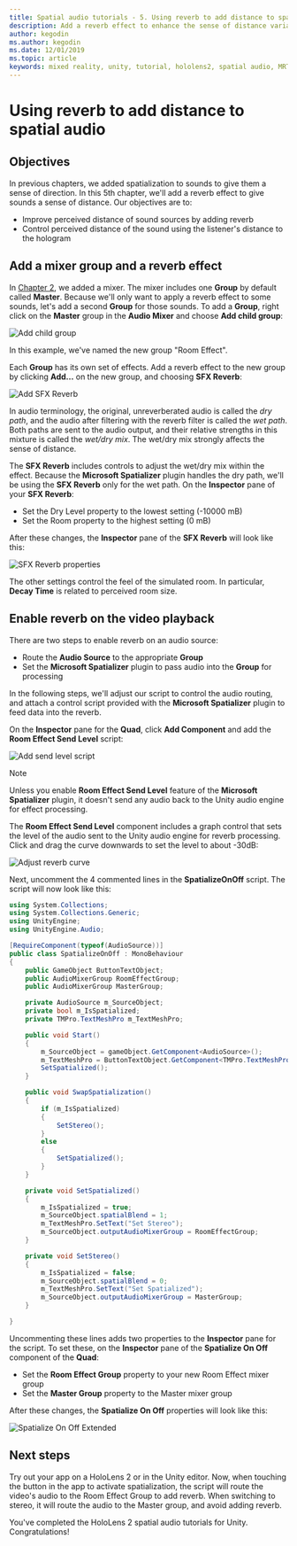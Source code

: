 ```yaml
---
title: Spatial audio tutorials - 5. Using reverb to add distance to spatial audio
description: Add a reverb effect to enhance the sense of distance variation to spatial audio.
author: kegodin
ms.author: kegodin
ms.date: 12/01/2019
ms.topic: article
keywords: mixed reality, unity, tutorial, hololens2, spatial audio, MRTK, mixed reality toolkit, UWP, Windows 10, HRTF, head-related transfer function, reverb, Microsoft Spatializer, audio mixer, SFX reverb
---
```


# Using reverb to add distance to spatial audio

## Objectives
In previous chapters, we added spatialization to sounds to give them a sense of direction. In this 5th chapter, we'll add a reverb effect to give sounds a sense of distance. Our objectives are to:
* Improve perceived distance of sound sources by adding reverb
* Control perceived distance of the sound using the listener's distance to the hologram

## Add a mixer group and a reverb effect
In [Chapter 2](unity-spatial-audio-ch2.md), we added a mixer. The mixer includes one **Group** by default called **Master**. Because we'll only want to apply a reverb effect to some sounds, let's add a second **Group** for those sounds. To add a **Group**, right click on the **Master** group in the **Audio Mixer** and choose **Add child group**:

![Add child group](images/spatial-audio/add-child-group.png)

In this example, we've named the new group "Room Effect".

Each **Group** has its own set of effects. Add a reverb effect to the new group by clicking **Add...** on the new group, and choosing **SFX Reverb**:

![Add SFX Reverb](images/spatial-audio/add-sfx-reverb.png)

In audio terminology, the original, unreverberated audio is called the _dry path_, and the audio after filtering with the reverb filter is called the _wet path_. Both paths are sent to the audio output, and their relative strengths in this mixture is called the _wet/dry mix_. The wet/dry mix strongly affects the sense of distance.

The **SFX Reverb** includes controls to adjust the wet/dry mix within the effect. Because the **Microsoft Spatializer** plugin handles the dry path, we'll be using the **SFX Reverb** only for the wet path. On the **Inspector** pane of your **SFX Reverb**:
* Set the Dry Level property to the lowest setting (-10000 mB)
* Set the Room property to the highest setting (0 mB)

After these changes, the **Inspector** pane of the **SFX Reverb** will look like this:

![SFX Reverb properties](images/spatial-audio/sfx-reverb-properties.png)

The other settings control the feel of the simulated room. In particular, **Decay Time** is related to perceived room size. 

## Enable reverb on the video playback
There are two steps to enable reverb on an audio source:
* Route the **Audio Source** to the appropriate **Group**
* Set the **Microsoft Spatializer** plugin to pass audio into the **Group** for processing

In the following steps, we'll adjust our script to control the audio routing, and attach a control script provided with the **Microsoft Spatializer** plugin to feed data into the reverb.

On the **Inspector** pane for the **Quad**, click **Add Component** and add the **Room Effect Send Level** script:

![Add send level script](images/spatial-audio/add-send-level-script.png)

> [!NOTE]
> Unless you enable **Room Effect Send Level** feature of the **Microsoft Spatializer** plugin, it doesn't send any audio back to the Unity audio engine for effect processing.

The **Room Effect Send Level** component includes a graph control that sets the level of the audio sent to the Unity audio engine for reverb processing. Click and drag the curve downwards to set the level to about -30dB:

![Adjust reverb curve](images/spatial-audio/adjust-reverb-curve.png)

Next, uncomment the 4 commented lines in the **SpatializeOnOff** script. The script will now look like this:
```c#
using System.Collections;
using System.Collections.Generic;
using UnityEngine;
using UnityEngine.Audio;

[RequireComponent(typeof(AudioSource))]
public class SpatializeOnOff : MonoBehaviour
{
    public GameObject ButtonTextObject;
    public AudioMixerGroup RoomEffectGroup;
    public AudioMixerGroup MasterGroup;

    private AudioSource m_SourceObject;
    private bool m_IsSpatialized;
    private TMPro.TextMeshPro m_TextMeshPro;

    public void Start()
    {
        m_SourceObject = gameObject.GetComponent<AudioSource>();
        m_TextMeshPro = ButtonTextObject.GetComponent<TMPro.TextMeshPro>();
        SetSpatialized();
    }

    public void SwapSpatialization()
    {
        if (m_IsSpatialized)
        {
            SetStereo();
        }
        else
        {
            SetSpatialized();
        }
    }

    private void SetSpatialized()
    {
        m_IsSpatialized = true;
        m_SourceObject.spatialBlend = 1;
        m_TextMeshPro.SetText("Set Stereo");
        m_SourceObject.outputAudioMixerGroup = RoomEffectGroup;
    }

    private void SetStereo()
    {
        m_IsSpatialized = false;
        m_SourceObject.spatialBlend = 0;
        m_TextMeshPro.SetText("Set Spatialized");
        m_SourceObject.outputAudioMixerGroup = MasterGroup;
    }

}
```

Uncommenting these lines adds two properties to the **Inspector** pane for the script. To set these, on the **Inspector** pane of the **Spatialize On Off** component of the **Quad**:
* Set the **Room Effect Group** property to your new Room Effect mixer group
* Set the **Master Group** property to the Master mixer group

After these changes, the **Spatialize On Off** properties will look like this:

![Spatialize On Off Extended](images/spatial-audio/spatialize-on-off-extended.png)

## Next steps

Try out your app on a HoloLens 2 or in the Unity editor. Now, when touching the button in the app to activate spatialization, the script will route the video's audio to the Room Effect Group to add reverb. When switching to stereo, it will route the audio to the Master group, and avoid adding reverb.

You've completed the HoloLens 2 spatial audio tutorials for Unity. Congratulations!


